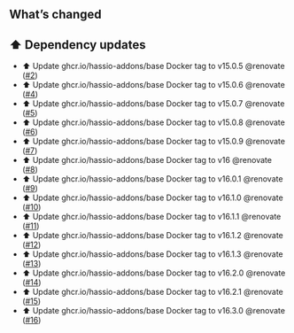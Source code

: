 ## What’s changed

## ⬆️ Dependency updates

- ⬆️ Update ghcr.io/hassio-addons/base Docker tag to v15.0.5 @renovate ([#2](https://github.com/hassio-addons/addon-whisparr/pull/2))
- ⬆️ Update ghcr.io/hassio-addons/base Docker tag to v15.0.6 @renovate ([#4](https://github.com/hassio-addons/addon-whisparr/pull/4))
- ⬆️ Update ghcr.io/hassio-addons/base Docker tag to v15.0.7 @renovate ([#5](https://github.com/hassio-addons/addon-whisparr/pull/5))
- ⬆️ Update ghcr.io/hassio-addons/base Docker tag to v15.0.8 @renovate ([#6](https://github.com/hassio-addons/addon-whisparr/pull/6))
- ⬆️ Update ghcr.io/hassio-addons/base Docker tag to v15.0.9 @renovate ([#7](https://github.com/hassio-addons/addon-whisparr/pull/7))
- ⬆️ Update ghcr.io/hassio-addons/base Docker tag to v16 @renovate ([#8](https://github.com/hassio-addons/addon-whisparr/pull/8))
- ⬆️ Update ghcr.io/hassio-addons/base Docker tag to v16.0.1 @renovate ([#9](https://github.com/hassio-addons/addon-whisparr/pull/9))
- ⬆️ Update ghcr.io/hassio-addons/base Docker tag to v16.1.0 @renovate ([#10](https://github.com/hassio-addons/addon-whisparr/pull/10))
- ⬆️ Update ghcr.io/hassio-addons/base Docker tag to v16.1.1 @renovate ([#11](https://github.com/hassio-addons/addon-whisparr/pull/11))
- ⬆️ Update ghcr.io/hassio-addons/base Docker tag to v16.1.2 @renovate ([#12](https://github.com/hassio-addons/addon-whisparr/pull/12))
- ⬆️ Update ghcr.io/hassio-addons/base Docker tag to v16.1.3 @renovate ([#13](https://github.com/hassio-addons/addon-whisparr/pull/13))
- ⬆️ Update ghcr.io/hassio-addons/base Docker tag to v16.2.0 @renovate ([#14](https://github.com/hassio-addons/addon-whisparr/pull/14))
- ⬆️ Update ghcr.io/hassio-addons/base Docker tag to v16.2.1 @renovate ([#15](https://github.com/hassio-addons/addon-whisparr/pull/15))
- ⬆️ Update ghcr.io/hassio-addons/base Docker tag to v16.3.0 @renovate ([#16](https://github.com/hassio-addons/addon-whisparr/pull/16))
